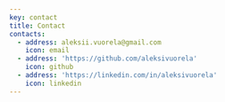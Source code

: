 ```yaml
---
key: contact
title: Contact
contacts:
  - address: aleksii.vuorela@gmail.com
    icon: email
  - address: 'https://github.com/aleksivuorela'
    icon: github
  - address: 'https://linkedin.com/in/aleksivuorela'
    icon: linkedin
---
```


